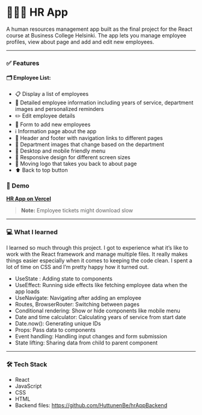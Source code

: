 # 🧑‍🤝‍🧑 HR App

A human resources management app built as the final project for the React course at Business College Helsinki. The app lets you manage employee profiles, view about page and add and edit new employees.

---

### ✅ Features
#### 🗂️ Employee List:
* 📋 Display a list of employees 
* 📄 Detailed employee information including years of service, department images and personalized reminders
* ✏️ Edit employee details
* 📝 Form to add new employees
* ℹ️ Information page about the app
* 🧭 Header and footer with navigation links to different pages
* 🏢 Department images that change based on the department
* 📱 Desktop and mobile friendly menu
* 📐 Responsive design for different screen sizes
* 🔄 Moving logo that takes you back to about page
* ⬆️ Back to top button

### 🚀  Demo
[**HR App on Vercel**](https://hr-app-dun.vercel.app/)

> **Note:** Employee tickets might download slow




---


### 💻 What I learned 

I learned so much through this project. I got to experience what it’s like to work with the React framework and manage multiple files. It really makes things easier especially when it comes to keeping the code clean. I spent a lot of time on CSS and I’m pretty happy how it turned out. 

* UseState : Adding state to components
* UseEffect: Running side effects like fetching employee data when the app loads
* UseNavigate:  Navigating after adding an employee
* Routes, BrowserRouter: Switching between pages
* Conditional rendering: Show or hide components like mobile menu
* Date and time calculator: Calculating years of service from start date
* Date.now():  Generating unique IDs
* Props:  Pass data to components
* Event handling: Handling input changes and form submission
* State lifting: Sharing data from child to parent component

---


### 🛠️ Tech Stack
* React 
* JavaScript 
* CSS
* HTML
* Backend files: https://github.com/HuttunenBe/hrAppBackend


